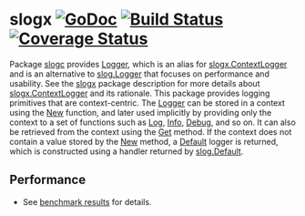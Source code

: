 # slogx [![GoDoc][doc-img]][doc] [![Build Status][ci-img]][ci] [![Coverage Status][cov-img]][cov]

Package [slogc](https://pkg.go.dev/github.com/pamburus/slogx/slogc) provides [Logger](https://pkg.go.dev/github.com/pamburus/slogx/slogc#Logger), which is an alias for [slogx.ContextLogger](https://pkg.go.dev/github.com/pamburus/slogx#ContextLogger) and is an alternative to [slog.Logger](https://pkg.go.dev/log/slog#Logger) that focuses on performance and usability. See the [slogx](../README.md) package description for more details about [slogx.ContextLogger](https://pkg.go.dev/github.com/pamburus/slogx#ContextLogger) and its rationale. This package provides logging primitives that are context-centric. The [Logger](https://pkg.go.dev/github.com/pamburus/slogx/slogc#Logger) can be stored in a context using the [New](https://pkg.go.dev/github.com/pamburus/slogx/slogc#New) function, and later used implicitly by providing only the context to a set of functions such as [Log](https://pkg.go.dev/github.com/pamburus/slogx/slogc#Log), [Info](https://pkg.go.dev/github.com/pamburus/slogx/slogc#Info), [Debug](https://pkg.go.dev/github.com/pamburus/slogx/slogc#Debug), and so on. It can also be retrieved from the context using the [Get](https://pkg.go.dev/github.com/pamburus/slogx/slogc#Get) method. If the context does not contain a value stored by the [New](https://pkg.go.dev/github.com/pamburus/slogx/slogc#New) method, a [Default](https://pkg.go.dev/github.com/pamburus/slogx/slogc#Default) logger is returned, which is constructed using a handler returned by [slog.Default](https://pkg.go.dev/log/slog#Default).

## Performance
* See [benchmark results](../doc/benchmark/README.md) for details.

[doc-img]: https://pkg.go.dev/badge/github.com/pamburus/slogx/slogc
[doc]: https://pkg.go.dev/github.com/pamburus/slogx/slogc
[ci-img]: https://github.com/pamburus/slogx/actions/workflows/ci.yml/badge.svg
[ci]: https://github.com/pamburus/slogx/actions/workflows/ci.yml
[cov-img]: https://codecov.io/gh/pamburus/slogx/slogc/graph/badge.svg?token=0TF6JD4KDU
[cov]: https://codecov.io/gh/pamburus/slogx/slogc
